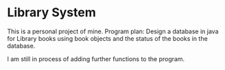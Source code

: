 # Library System
This is a personal project of mine.
Program plan: Design a database in java for Library books using book objects and the status of the books in the database.



I am still in process of adding further functions to the program.
